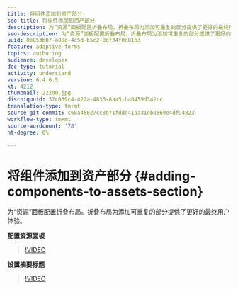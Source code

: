 ```yaml
---
title: 将组件添加到资产部分
seo-title: 将组件添加到资产部分
description: 为“资源”面板配置折叠布局。折叠布局为添加可重复的部分提供了更好的最终用户体验。
seo-description: 为“资源”面板配置折叠布局。折叠布局为添加可重复的部分提供了更好的最终用户体验。
uuid: 0e853b07-a08d-4c5d-b5c2-0df34f0d81b3
feature: adaptive-forms
topics: authoring
audience: developer
doc-type: tutorial
activity: understand
version: 6.4,6.5
kt: 4212
thumbnail: 22200.jpg
discoiquuid: 37c039c4-422a-4836-8aa5-ba0459d342cc
translation-type: tm+mt
source-git-commit: c60a46027cc8d71fddd41aa31dbb569e4df94823
workflow-type: tm+mt
source-wordcount: '78'
ht-degree: 0%

---
```



# 将组件添加到资产部分 {#adding-components-to-assets-section}

为“资源”面板配置折叠布局。折叠布局为添加可重复的部分提供了更好的最终用户体验。

**配置资源面板**

>[!VIDEO](https://video.tv.adobe.com/v/22200?quality=9&learn=on)

**设置摘要标题**
>[!VIDEO](https://video.tv.adobe.com/v/28387)



